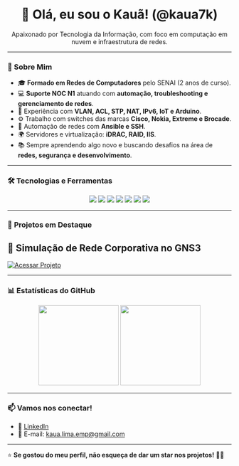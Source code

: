 <h1 align="center">👋 Olá, eu sou o Kauã! (@kaua7k)</h1>
<p align="center">
  Apaixonado por Tecnologia da Informação, com foco em computação em nuvem e infraestrutura de redes.
</p>

---

### 🚀 Sobre Mim
- 🎓 **Formado em Redes de Computadores** pelo SENAI (2 anos de curso).  
- 💻 **Suporte NOC N1** atuando com **automação, troubleshooting e gerenciamento de redes**.  
- 🔧 Experiência com **VLAN, ACL, STP, NAT, IPv6, IoT e Arduino**.  
- ⚙️ Trabalho com switches das marcas **Cisco, Nokia, Extreme e Brocade**.  
- 🤖 Automação de redes com **Ansible e SSH**.  
- 🌍 Servidores e virtualização: **iDRAC, RAID, IIS**.  
- 📚 Sempre aprendendo algo novo e buscando desafios na área de **redes, segurança e desenvolvimento**.  

---

### 🛠️ **Tecnologias e Ferramentas**
<div align="center">
  <img src="https://img.shields.io/badge/Linux-FCC624?style=for-the-badge&logo=linux&logoColor=black" />
  <img src="https://img.shields.io/badge/Cisco-1BA0D7?style=for-the-badge&logo=cisco&logoColor=white" />
  <img src="https://img.shields.io/badge/Ansible-EE0000?style=for-the-badge&logo=ansible&logoColor=white" />
  <img src="https://img.shields.io/badge/GitHub-181717?style=for-the-badge&logo=github&logoColor=white" />
  <img src="https://img.shields.io/badge/Python-3776AB?style=for-the-badge&logo=python&logoColor=white" />
  <img src="https://img.shields.io/badge/IPv6-004C97?style=for-the-badge&logo=ipv6&logoColor=white" />
  <img src="https://img.shields.io/badge/IoT-FF6F00?style=for-the-badge&logo=internet-of-things&logoColor=white" />
</div>

---

### 📌 **Projetos em Destaque**

## 🔹 Simulação de Rede Corporativa no GNS3
[![Acessar Projeto](https://img.shields.io/badge/-Acessar%20Projeto-2ea44f?style=for-the-badge)](https://github.com/kaua7k/Rede-Corporativa)

<!--
### 🔧 Projetos de Infraestrutura de Rede

- 🔹 **Firewall com pfSense + VPN**  
  `Segurança` `VPN`  
  Firewall enterprise com OpenVPN/IPSec para acesso remoto

- 🔹 **Automação de Switches com Ansible**  
  `Cisco` `Automação`  
  Provisionamento automático de VLANs/ACLs em switches

- 🔹 **Monitoramento com Zabbix**  
  `Zabbix` `SNMP`  
  Monitoramento de disponibilidade e performance de rede
-->

---

### 📊 **Estatísticas do GitHub**
<div align="center">
  <img height="180em" src="https://github-readme-stats.vercel.app/api?username=kaua7k&show_icons=true&theme=tokyonight&include_all_commits=true&count_private=true"/>
  <img height="180em" src="https://github-readme-streak-stats.herokuapp.com/?user=kaua7k&theme=tokyonight"/>
</div>

---

### 📫 **Vamos nos conectar!**
- 💼 [LinkedIn](https://www.linkedin.com/in/kaua7k)   
- 📧 E-mail: [kaua.lima.emp@gmail.com](kaua.lima.emp@gmail.com)  

---

⭐ **Se gostou do meu perfil, não esqueça de dar um star nos projetos!** 🚀✨
